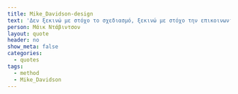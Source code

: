 ```yaml
---
title: Mike_Davidson-design
text: 'Δεν ξεκινώ με στόχο το σχεδιασμό, ξεκινώ με στόχο την επικοινωνία. Νιώθω ότι το σχέδιό μου είναι επιτυχές αν επικοινωνεί με αυτό που υποτίθεται ότι πρέπει να επικοινωνεί.'
person: Μάικ Ντάβιντσον
layout: quote
header: no
show_meta: false
categories:
  - quotes
tags:
  - method
  - Mike_Davidson
---
```

